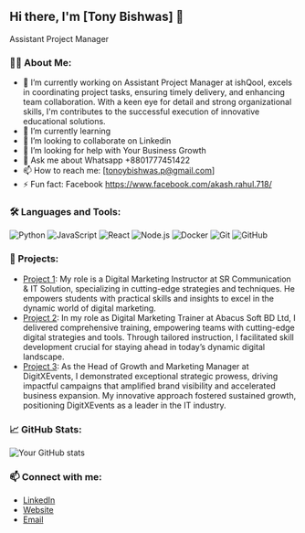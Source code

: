 ## Hi there, I'm [Tony Bishwas] 👋
Assistant Project Manager
### 👨‍💻 About Me:
- 🔭 I’m currently working on Assistant Project Manager at ishQool, excels in coordinating project tasks,
 ensuring timely delivery, and enhancing team collaboration. With a keen eye
 for detail and strong organizational skills, I'm contributes to the successful
 execution of innovative educational solutions.
- 🌱 I’m currently learning 
- 👯 I’m looking to collaborate on Linkedin
- 🤔 I’m looking for help with Your Business Growth
- 💬 Ask me about Whatsapp +8801777451422
- 📫 How to reach me: [tonoybishwas.p@gmail.com]
- ⚡ Fun fact: Facebook https://www.facebook.com/akash.rahul.718/

### 🛠 Languages and Tools:
![Python](https://img.shields.io/badge/-Python-05122A?style=flat&logo=python) 
![JavaScript](https://img.shields.io/badge/-JavaScript-05122A?style=flat&logo=javascript) 
![React](https://img.shields.io/badge/-React-05122A?style=flat&logo=react) 
![Node.js](https://img.shields.io/badge/-Node.js-05122A?style=flat&logo=node.js) 
![Docker](https://img.shields.io/badge/-Docker-05122A?style=flat&logo=docker) 
![Git](https://img.shields.io/badge/-Git-05122A?style=flat&logo=git) 
![GitHub](https://img.shields.io/badge/-GitHub-05122A?style=flat&logo=github) 

### 🚀 Projects:
- [Project 1](https://github.com/yourusername/project1): My role is a Digital Marketing Instructor at SR Communication & IT Solution,
 specializing in cutting-edge strategies and techniques. He empowers students
 with practical skills and insights to excel in the dynamic world of digital
 marketing.
- [Project 2](https://github.com/yourusername/project2): In my role as Digital Marketing Trainer at Abacus Soft BD Ltd, I delivered
 comprehensive training, empowering teams with cutting-edge digital
 strategies and tools. Through tailored instruction, I facilitated skill
 development crucial for staying ahead in today’s dynamic digital landscape.
- [Project 3](https://github.com/yourusername/project3): As the Head of Growth and Marketing Manager at DigitXEvents, I demonstrated
 exceptional strategic prowess, driving impactful campaigns that amplified
 brand visibility and accelerated business expansion. My innovative approach
 fostered sustained growth, positioning DigitXEvents as a leader in the IT
 industry.

### 📈 GitHub Stats:
![Your GitHub stats](https://github-readme-stats.vercel.app/api?username=yourusername&show_icons=true&theme=radical)

### 📫 Connect with me:
- [LinkedIn](https://www.linkedin.com/in/tony-bishwas-680024292/)
- [Website](https://dev-tonybishwas.pantheonsite.io/)
- [Email](tonoybishwas.p@gmail.com)
